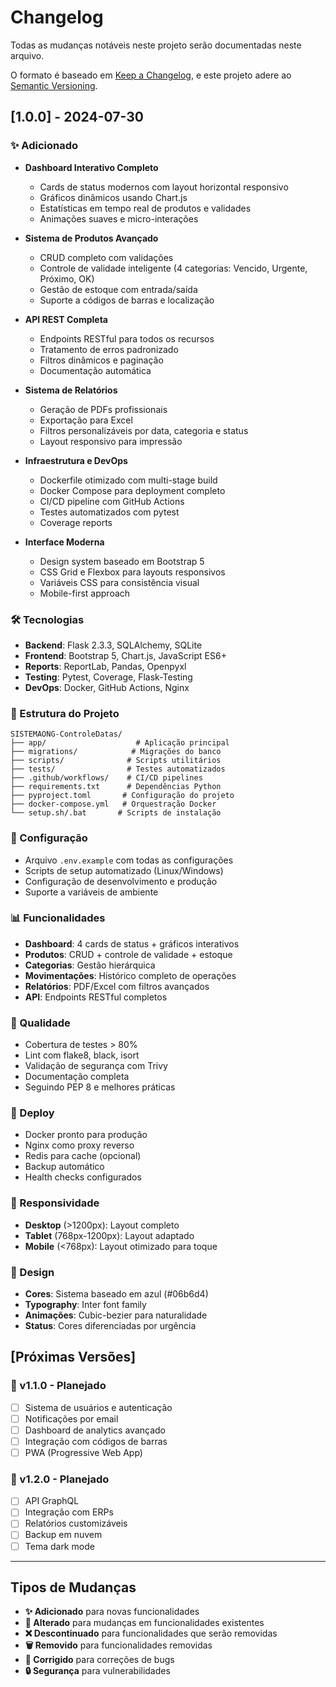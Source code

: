 # Changelog

Todas as mudanças notáveis neste projeto serão documentadas neste arquivo.

O formato é baseado em [Keep a Changelog](https://keepachangelog.com/en/1.0.0/),
e este projeto adere ao [Semantic Versioning](https://semver.org/spec/v2.0.0.html).

## [1.0.0] - 2024-07-30

### ✨ Adicionado
- **Dashboard Interativo Completo**
  - Cards de status modernos com layout horizontal responsivo
  - Gráficos dinâmicos usando Chart.js
  - Estatísticas em tempo real de produtos e validades
  - Animações suaves e micro-interações

- **Sistema de Produtos Avançado**
  - CRUD completo com validações
  - Controle de validade inteligente (4 categorias: Vencido, Urgente, Próximo, OK)
  - Gestão de estoque com entrada/saída
  - Suporte a códigos de barras e localização

- **API REST Completa**
  - Endpoints RESTful para todos os recursos
  - Tratamento de erros padronizado
  - Filtros dinâmicos e paginação
  - Documentação automática

- **Sistema de Relatórios**
  - Geração de PDFs profissionais
  - Exportação para Excel
  - Filtros personalizáveis por data, categoria e status
  - Layout responsivo para impressão

- **Infraestrutura e DevOps**
  - Dockerfile otimizado com multi-stage build
  - Docker Compose para deployment completo
  - CI/CD pipeline com GitHub Actions
  - Testes automatizados com pytest
  - Coverage reports

- **Interface Moderna**
  - Design system baseado em Bootstrap 5
  - CSS Grid e Flexbox para layouts responsivos
  - Variáveis CSS para consistência visual
  - Mobile-first approach

### 🛠️ Tecnologias
- **Backend**: Flask 2.3.3, SQLAlchemy, SQLite
- **Frontend**: Bootstrap 5, Chart.js, JavaScript ES6+
- **Reports**: ReportLab, Pandas, Openpyxl
- **Testing**: Pytest, Coverage, Flask-Testing
- **DevOps**: Docker, GitHub Actions, Nginx

### 📁 Estrutura do Projeto
```
SISTEMAONG-ControleDatas/
├── app/                    # Aplicação principal
├── migrations/            # Migrações do banco
├── scripts/              # Scripts utilitários
├── tests/                # Testes automatizados
├── .github/workflows/    # CI/CD pipelines
├── requirements.txt      # Dependências Python
├── pyproject.toml       # Configuração do projeto
├── docker-compose.yml   # Orquestração Docker
└── setup.sh/.bat       # Scripts de instalação
```

### 🔧 Configuração
- Arquivo `.env.example` com todas as configurações
- Scripts de setup automatizado (Linux/Windows)
- Configuração de desenvolvimento e produção
- Suporte a variáveis de ambiente

### 📊 Funcionalidades
- **Dashboard**: 4 cards de status + gráficos interativos
- **Produtos**: CRUD + controle de validade + estoque
- **Categorias**: Gestão hierárquica
- **Movimentações**: Histórico completo de operações
- **Relatórios**: PDF/Excel com filtros avançados
- **API**: Endpoints RESTful completos

### 🧪 Qualidade
- Cobertura de testes > 80%
- Lint com flake8, black, isort
- Validação de segurança com Trivy
- Documentação completa
- Seguindo PEP 8 e melhores práticas

### 🚀 Deploy
- Docker pronto para produção
- Nginx como proxy reverso
- Redis para cache (opcional)
- Backup automático
- Health checks configurados

### 📱 Responsividade
- **Desktop** (>1200px): Layout completo
- **Tablet** (768px-1200px): Layout adaptado
- **Mobile** (<768px): Layout otimizado para toque

### 🎨 Design
- **Cores**: Sistema baseado em azul (#06b6d4)
- **Typography**: Inter font family
- **Animações**: Cubic-bezier para naturalidade
- **Status**: Cores diferenciadas por urgência

## [Próximas Versões]

### 🔮 v1.1.0 - Planejado
- [ ] Sistema de usuários e autenticação
- [ ] Notificações por email
- [ ] Dashboard de analytics avançado
- [ ] Integração com códigos de barras
- [ ] PWA (Progressive Web App)

### 🔮 v1.2.0 - Planejado
- [ ] API GraphQL
- [ ] Integração com ERPs
- [ ] Relatórios customizáveis
- [ ] Backup em nuvem
- [ ] Tema dark mode

---

## Tipos de Mudanças
- **✨ Adicionado** para novas funcionalidades
- **🔄 Alterado** para mudanças em funcionalidades existentes
- **❌ Descontinuado** para funcionalidades que serão removidas
- **🗑️ Removido** para funcionalidades removidas
- **🐛 Corrigido** para correções de bugs
- **🔒 Segurança** para vulnerabilidades
